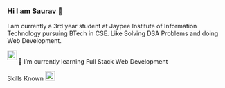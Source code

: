 ### Hi I am Saurav 👋

I am currently a 3rd year student at Jaypee Institute of Information Technology pursuing BTech in CSE.
Like Solving DSA Problems and doing Web Development.


<a href="https://www.linkedin.com/in/saurav-sharma-b454411a2/">
<img alt="Saurav LinkedIN" src="https://raw.githubusercontent.com/peterthehan/peterthehan/master/assets/linkedin.svg"style="max-width: 100%;" width="22px" align="left">
  </a>
  <br/>
  🌱 I’m currently learning Full Stack Web Development
  
  Skills Known
<img alt="JavaScript" src="https://www.google.com/url?sa=i&url=https%3A%2F%2Fblog.bitsrc.io%2Ffeatures-of-javascript-you-probably-never-used-4c117ba3f025&psig=AOvVaw0Zjf8rbOxkDRc2Wa4gSOWA&ust=1641972204598000&source=images&cd=vfe&ved=0CAsQjRxqFwoTCIja1q6VqfUCFQAAAAAdAAAAABAD" style="max-width:100%;" width="22px" >



<!--
**Saurav-bit/Saurav-bit** is a ✨ _special_ ✨ repository because its `README.md` (this file) appears on your GitHub profile.

Here are some ideas to get you started:

- 🔭 I’m currently working on ...
- 🌱 I’m currently learning ...
- 👯 I’m looking to collaborate on ...
- 🤔 I’m looking for help with ...
- 💬 Ask me about ...
- 📫 How to reach me: ...
- 😄 Pronouns: ...
- ⚡ Fun fact: ...
-->
